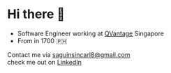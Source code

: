# Hi there 👋 
*  Software Engineer working at [QVantage](https://qvantage.io/) Singapore
*  From in 1700 🇵🇭

Contact me via saguinsincarl8@gmail.com
<br />
check me out on [LinkedIn](https://www.linkedin.com/in/carl-saginsin-30358928a/)
